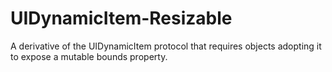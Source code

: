 # UIDynamicItem-Resizable
A derivative of the UIDynamicItem protocol that requires objects adopting it to expose a mutable bounds property.

